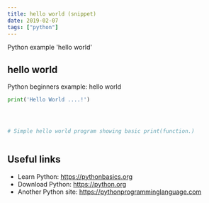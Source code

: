 ```yaml
---
title: hello world (snippet)
date: 2019-02-07
tags: ["python"]
---
```

Python example 'hello world'


## hello world

Python beginners example: hello world

```python
print('Hello World ....!')




# Simple hello world program showing basic print(function.)



```

## Useful links

- Learn Python: https://pythonbasics.org
- Download Python: https://python.org
- Another Python site: https://pythonprogramminglanguage.com
